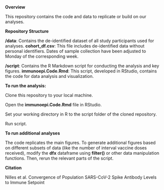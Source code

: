 
**Overview**

This repository contains the code and data to replicate or build on our analyses. 

**Repository Structure**

**/data**: Contains the de-identified dataset of all study participants used for analyses.
        **cohort_df.csv**: This file includes de-identified data without personal identifiers. Dates of sample collection have been adjusted to Monday of the corresponding week. 

**/script**: Contains the R Markdown script for conducting the analysis and key figures.
        **immunoepi.Code.Rmd**: This script, developed in RStudio, contains the code for data analysis and visualization.

**To run the analysis:**

Clone this repository to your local machine.

Open the **immunoepi.Code.Rmd** file in RStudio.

Set your working directory in R to the script folder of the cloned repository.

Run script.

**To run additional analyses**

The code replicates the main figures. To generate additional figures based on different subsets of data (like the number of interval vaccine doses received), modify the **dfx** dataframe using **filter()** or other data manipulation functions. Then, rerun the relevant parts of the script.

**Citation**

Nilles et al. Convergence of Population SARS-CoV-2 Spike Antibody Levels to Immune Setpoint

